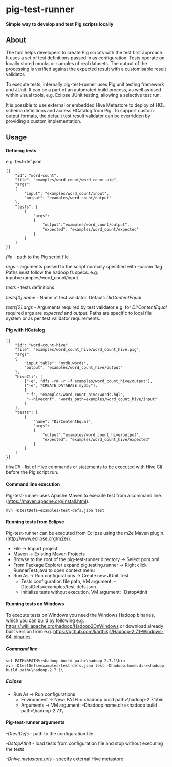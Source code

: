 # pig-test-runner
#### Simple way to develop and test Pig scripts locally

## About
The tool helps developers to create Pig scripts with the test first approach. It uses a set of test definitions passed in as configuration. Tests operate on locally stored mocks or samples of real datasets. The output of the processing is verified against the expected result with a customisable result validator. 

To execute tests, internally pig-test-runner uses Pig unit testing framework and JUnit. It can be a part of an automated build process, as well as used within visual tools, e.g. Eclipse JUnit testing, allowing a selective test run. 

It is possible to use external or embedded Hive Metastore to deploy of HQL schema definitions and access HCatalog from Pig. To support custom output formats, the default test result validator can be overridden by providing a custom implementation.

## Usage

#### Defining tests
e.g. test-def.json

```
[{
    "id": "word-count",
    "file": "examples/word_count/word_count.pig",
    "args": 
    {
        "input": "examples/word_count/input",
        "output": "examples/word_count/output"
    },
    "tests": [
        {
            "args": 
            {
                "output":"examples/word_count/output",
                "expected": "examples/word_count/expected"
            }
        }
    ]
}] 
```

*file -* path to the Pig script file

*args -* arguments passed to the script normally specified with –param flag. Paths must follow the hadoop fs specs. e.g. input=examples/word_count/input.

*tests -* tests definitions

*tests[0].name -* Name of test validator. Default: *DirContentEqual*

*tests[0].args -* Arguments required by test validator e.g. for *DirContentEqual* required args are *expected* and *output*. Paths are specific to local file system or as per test validator requirements.

#### Pig with HCatalog 

```
[{
    "id": "word-count-hive",
    "file": "examples/word_count_hive/word_count_hive.pig",
    "args": 
    {
        "input_table": "mydb.words",
        "output": "examples/word_count_hive/output"
    },
    "hiveCli": [
        ["-e", "dfs -rm -r -f examples/word_count_hive/output"],
        ["-e", "CREATE DATABASE mydb;"],
        [
         "-f", "examples/word_count_hive/words.hql",
         "--hiveconf", "words_path=examples/word_count_hive/input"
        ]
    ],
    "tests": [
        {
            "name": "DirContentEqual",
            "args": 
            {
                "output":"examples/word_count_hive/output",
                "expected": "examples/word_count_hive/expected"
            }
        }
    ]
}]
```

*hiveCli -* list of Hive commands or statements to be executed with Hive Cli before the Pig script run. 

#### Command line execution
Pig-test-runner uses Apache Maven to execute test from a command line. (https://maven.apache.org/install.html).

```
mvn -DtestDefs=examples/test-defs.json test
```

#### Running tests from Eclipse
Pig-test-runner can be executed from Eclipse using the m2e Maven plugin. (http://www.eclipse.org/m2e/).
- File -> Import project
- Maven -> Existing Maven Projects
- Browse to the root of the pig-test-runner directory -> Select pom.xml
- From Package Explorer expand pig.testing.runner -> Right click RunnerTest.java to open context menu
- Run As -> Run configurations -> Create new JUnit Test 
  - Tests configuration file path, VM argument: -DtestDefs=examples/test-defs.json 
  - Initialize tests without execution, VM argument: -DstopAtInit

#### Running tests on Windows
To execute tests on Windows you need the Windows Hadoop binaries, which you can build by following e.g. https://wiki.apache.org/hadoop/Hadoop2OnWindows or download already built version from e.g. https://github.com/karthikj1/Hadoop-2.7.1-Windows-64-binaries.

##### Command line
```
set PATH=%PATH%;<hadoop build path>\hadoop-2.7.1\bin
mvn -DtestDefs=examples\test-defs.json test -Dhadoop.home.dir=<hadoop build path>\hadoop-2.7.1\
```

##### Eclipse
- Run As -> Run configurations  
  - Environment -> New: PATH = \<hadoop build path\>\hadoop-2.7.1\bin
  - Arguments -> VM argument: -Dhadoop.home.dir=\<hadoop build path\>\hadoop-2.7.1\

#### Pig-test-runner arguments
*-DtestDefs -* path to the configuration file

*-DstopAtInit -* load tests from configuration file and stop without executing the tests

*-Dhive.metastore.uris -* specify external Hive metastore
